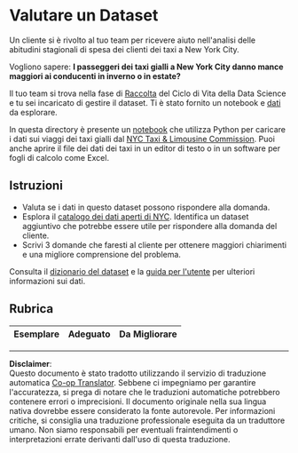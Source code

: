<!--
CO_OP_TRANSLATOR_METADATA:
{
  "original_hash": "564445c39ad29a491abcb9356fc4d47d",
  "translation_date": "2025-08-28T10:59:35+00:00",
  "source_file": "4-Data-Science-Lifecycle/14-Introduction/assignment.md",
  "language_code": "it"
}
-->
# Valutare un Dataset

Un cliente si è rivolto al tuo team per ricevere aiuto nell'analisi delle abitudini stagionali di spesa dei clienti dei taxi a New York City.

Vogliono sapere: **I passeggeri dei taxi gialli a New York City danno mance maggiori ai conducenti in inverno o in estate?**

Il tuo team si trova nella fase di [Raccolta](Readme.md#Capturing) del Ciclo di Vita della Data Science e tu sei incaricato di gestire il dataset. Ti è stato fornito un notebook e [dati](../../../../data/taxi.csv) da esplorare.

In questa directory è presente un [notebook](notebook.ipynb) che utilizza Python per caricare i dati sui viaggi dei taxi gialli dal [NYC Taxi & Limousine Commission](https://docs.microsoft.com/en-us/azure/open-datasets/dataset-taxi-yellow?tabs=azureml-opendatasets).
Puoi anche aprire il file dei dati dei taxi in un editor di testo o in un software per fogli di calcolo come Excel.

## Istruzioni

- Valuta se i dati in questo dataset possono rispondere alla domanda.
- Esplora il [catalogo dei dati aperti di NYC](https://data.cityofnewyork.us/browse?sortBy=most_accessed&utf8=%E2%9C%93). Identifica un dataset aggiuntivo che potrebbe essere utile per rispondere alla domanda del cliente.
- Scrivi 3 domande che faresti al cliente per ottenere maggiori chiarimenti e una migliore comprensione del problema.

Consulta il [dizionario del dataset](https://www1.nyc.gov/assets/tlc/downloads/pdf/data_dictionary_trip_records_yellow.pdf) e la [guida per l'utente](https://www1.nyc.gov/assets/tlc/downloads/pdf/trip_record_user_guide.pdf) per ulteriori informazioni sui dati.

## Rubrica

Esemplare | Adeguato | Da Migliorare
--- | --- | --- |

---

**Disclaimer**:  
Questo documento è stato tradotto utilizzando il servizio di traduzione automatica [Co-op Translator](https://github.com/Azure/co-op-translator). Sebbene ci impegniamo per garantire l'accuratezza, si prega di notare che le traduzioni automatiche potrebbero contenere errori o imprecisioni. Il documento originale nella sua lingua nativa dovrebbe essere considerato la fonte autorevole. Per informazioni critiche, si consiglia una traduzione professionale eseguita da un traduttore umano. Non siamo responsabili per eventuali fraintendimenti o interpretazioni errate derivanti dall'uso di questa traduzione.